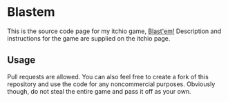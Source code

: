 # Blastem
This is the source code page for my itchio game, <a href="https://hotwheel2007.itch.io/blastem" target="_blank">Blast'em!</a>
Description and instructions for the game are supplied on the itchio page.

## Usage
Pull requests are allowed. You can also feel free to create a fork of this repository and use the code for any noncommercial purposes. Obviously though, do not steal the entire game and pass it off as your own.
